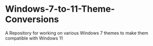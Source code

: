 # Windows-7-to-11-Theme-Conversions
A Repository for working on various Windows 7 themes to make them compatible with Windows 11
